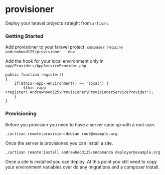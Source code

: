 provisioner
===========

Deploy your laravel projects straight from `artisan`.

### Getting Started

Add provisioner to your laravel project.
`composer require andrewhood125/provisioner --dev`

Add the hook for your local environment only in `app/Providers/AppServiceProvider.php`

```
public function register()
{
    if($this->app->environment() == 'local') {
        $this->app->register('Andrewhood125\Provisioner\ProvisionerServiceProvider');
    }
}
```

### Provisioning

Before you provision you need to have a server spun up with a root user.

```
./artisan remote:provision:debian root@example.org
```

Once the server is provisioned you can install a site.

```
./artisan remote:install andrewhood125/ondamanda deployer@example.org
```

Once a site is installed you can deploy. At this point you still need to copy your environment variables over do any migrations and a composer install.
